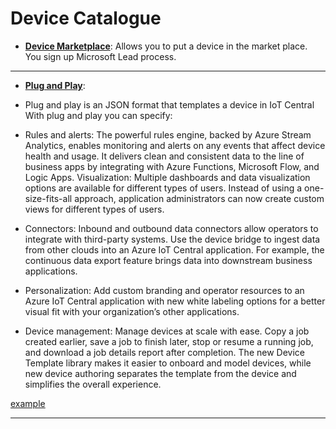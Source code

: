 
# Device Catalogue

* **[Device Marketplace](https://catalog.azureiotsolutions.com/register)**:  Allows you to put a device in the market place. You sign up Microsoft Lead process. 

---

* **[Plug and Play](https://azure.microsoft.com/en-us/blog/build-with-azure-iot-central-and-iot-plug-and-play/)**: 
* Plug and play is an JSON format that templates a device in IoT Central 
With plug and play you can specify:

* Rules and alerts: The powerful rules engine, backed by Azure Stream Analytics, enables monitoring and alerts on any events that affect device health and usage. It delivers clean and consistent data to the line of business apps by integrating with Azure Functions, Microsoft Flow, and Logic Apps.
Visualization: Multiple dashboards and data visualization options are available for different types of users. Instead of using a one-size-fits-all approach, application administrators can now create custom views for different types of users.
* Connectors: Inbound and outbound data connectors allow operators to integrate with third-party systems. Use the device bridge to ingest data from other clouds into an Azure IoT Central application. For example, the continuous data export feature brings data into downstream business applications.
* Personalization: Add custom branding and operator resources to an Azure IoT Central application with new white labeling options for a better visual fit with your organization’s other applications.
* Device management: Manage devices at scale with ease. Copy a job created earlier, save a job to finish later, stop or resume a running job, and download a job details report after completion. The new Device Template library makes it easier to onboard and model devices, while new device authoring separates the template from the device and simplifies the overall experience. 

[example](https://repo.azureiotrepository.com/models/urn:pebj:esp32AzureKit:1?api-version=2019-07-01-preview&expand=true)

---
